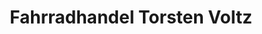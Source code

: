 ---
title: "Fahrradhandel Torsten Voltz"
url: /neubrandenburg/fahrradhandel-torsten-voltz/
shop: Fahrrad
---